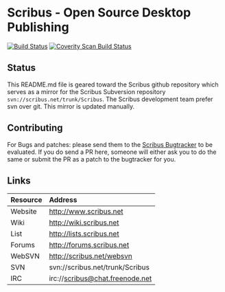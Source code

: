 Scribus - Open Source Desktop Publishing 
==============================
[![Build Status](https://travis-ci.org/scribusproject/scribus.svg?branch=master)](https://travis-ci.org/scribusproject/scribus) [![Coverity Scan Build Status](https://scan.coverity.com/projects/216/badge.svg)](https://scan.coverity.com/projects/scribus)

## Status
This README.md file is geared toward the Scribus github repository which serves as a mirror for the Scribus Subversion repository `svn://scribus.net/trunk/Scribus`. The Scribus development team prefer svn over git. This mirror is updated manually.

## Contributing
For Bugs and patches: please send them to the [Scribus Bugtracker](http://bugs.scribus.net) to be evaluated. If you do send a PR here, someone will either ask you to do the same or submit the PR as a patch to the bugtracker for you.

## Links
|Resource | Address |  
|:---------|:---------|  
|Website |http://www.scribus.net |  
|Wiki | http://wiki.scribus.net |  
|List | http://lists.scribus.net |  
|Forums | http://forums.scribus.net | 
|WebSVN | http://scribus.net/websvn |
|SVN | svn://scribus.net/trunk/Scribus |  
|IRC | irc://scribus@chat.freenode.net |  


